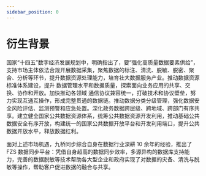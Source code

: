 ```yaml
---
sidebar_position: 0
---
```


# 衍生背景

国家“十四五”数字经济发展规划中，明确指出了，要“强化高质量数据要素供给”，支持市场主体依法合规开展数据采集，聚焦数据的标注、清洗、脱敏、脱密、聚合、分析等环节，提升数据资源处理能力，培育壮大数据服务产业。推动数据资源标准体系建设，提升 数据管理水平和数据质量，探索面向业务应用的共享、交换、协作和开放。加快推动各领域 通信协议兼容统一，打破技术和协议壁垒，努力实现互通互操作，形成完整贯通的数据链。推动数据分类分级管理，强化数据安全风险评估、监测预警和应急处置。深化政务数据跨层级、跨地域、跨部门有序共享。建立健全国家公共数据资源体系，统筹公共数据资源开发利用，推动基础公共数据安全有序开放，构建统一的国家公共数据开放平台和开发利用端口，提升公共数据开放水平，释放数据红利。

面对上述市场机遇，九桥同步综合自身在数据行业深耕 10 余年的经验，推出了 FZS 数据同步平台：凭借自身超高的数据同步效率，多源异构的数据库支持能力，完善的数据脱敏等技术帮助各大型企业和政府实现了对数据的灾备、清洗与脱敏等操作，帮助客户促进数据的融合与共享。
